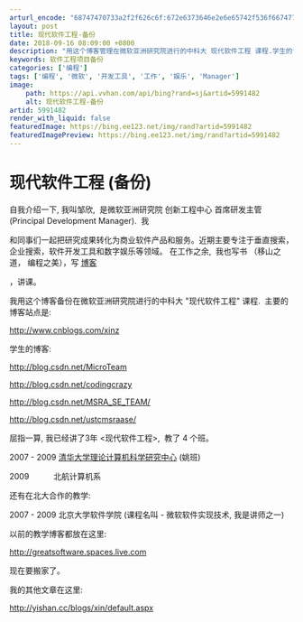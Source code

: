 ```yaml
---
arturl_encode: "68747470733a2f2f626c6f:672e6373646e2e6e65742f536f667477617265546561636865:722f61727469636c652f64657461696c732f35393931343832"
layout: post
title: 现代软件工程-备份
date: 2018-09-16 08:09:00 +0800
description: "用这个博客管理在微软亚洲研究院进行的中科大 现代软件工程 课程.学生的博"
keywords: 软件工程项目备份
categories: ['编程']
tags: ['编程', '微软', '开发工具', '工作', '娱乐', 'Manager']
image:
    path: https://api.vvhan.com/api/bing?rand=sj&artid=5991482
    alt: 现代软件工程-备份
artid: 5991482
render_with_liquid: false
featuredImage: https://bing.ee123.net/img/rand?artid=5991482
featuredImagePreview: https://bing.ee123.net/img/rand?artid=5991482
---
```


# 现代软件工程 (备份)

自我介绍一下, 我叫邹欣,  是微软亚洲研究院 创新工程中心 首席研发主管 (Principal Development Manager).  我


和同事们一起把研究成果转化为商业软件产品和服务。近期主要专注于垂直搜索，企业搜索，软件开发工具和数字娱乐等领域。 在工作之余,  我也写书 （移山之道， 编程之美），写
[博客](http://www.yishan.cc)

，讲课。

我用这个博客备份在微软亚洲研究院进行的中科大 "现代软件工程" 课程.  主要的博客站点是:

<http://www.cnblogs.com/xinz>

学生的博客:

<http://blog.csdn.net/MicroTeam>

<http://blog.csdn.net/codingcrazy>

<http://blog.csdn.net/MSRA_SE_TEAM/>

<http://blog.csdn.net/ustcmsraase/>

屈指一算, 我已经讲了3年 <现代软件工程>,  教了 4 个班。

2007 - 2009
[清华大学理论计算机科学研究中心](http://itcs.tsinghua.edu.cn/)
(姚班)

2009           北航计算机系

还有在北大合作的教学:

2007 - 2009 北京大学软件学院 (课程名叫 - 微软软件实现技术, 我是讲师之一)

以前的教学博客都放在这里:

<http://greatsoftware.spaces.live.com>

现在要搬家了。

我的其他文章在这里:

<http://yishan.cc/blogs/xin/default.aspx>